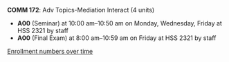 **COMM 172**: Adv Topics-Mediation Interact (4 units)

- **A00** (Seminar) at 10:00 am–10:50 am on Monday, Wednesday, Friday at HSS 2321 by staff
- **A00** (Final Exam) at 8:00 am–10:59 am on Friday at HSS 2321 by staff

[Enrollment numbers over time](./COMM172.tsv)
